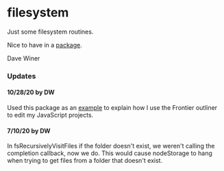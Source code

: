 # filesystem

Just some filesystem routines. 

Nice to have in a <a href="https://www.npmjs.com/package/davefilesystem">package</a>.

Dave Winer

### Updates

#### 10/28/20 by DW

Used this package as an <a href="http://this.how/frontier/nodeEditorExample.opml">example</a> to explain how I use the Frontier outliner to edit my JavaScript projects. 

#### 7/10/20 by DW

In fsRecursivelyVisitFiles if the folder doesn't exist, we weren't calling the completion callback, now we do. This would cause nodeStorage to hang when trying to get files from a folder that doesn't exist. 

